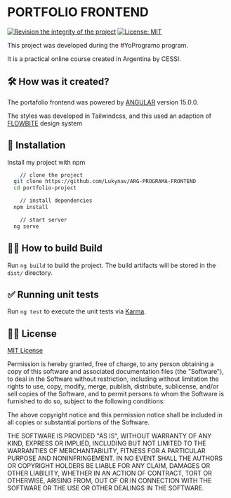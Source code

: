 # PORTFOLIO FRONTEND

[![Revision the integrity of the project](https://github.com/Lukynav/ARG-PROGRAMA-FRONTEND/actions/workflows/main.yml/badge.svg)](https://github.com/Lukynav/ARG-PROGRAMA-FRONTEND/actions/workflows/main.yml) [![License: MIT](https://img.shields.io/badge/License-MIT-yellow.svg)](https://opensource.org/licenses/MIT)

This project was developed during the #YoProgramo program.

It is a practical online course created in Argentina by CESSI.
## 🛠 How was it created?

The portafolio frontend was powered by [ANGULAR](https://angular.io) version 15.0.0.

The styles was developed in Tailwindcss, and this used an adaption of [FLOWBITE](https://flowbite.com/) design system 
## 🚀 Installation

Install my project with npm

```bash
    // clone the project
  git clone https://github.com/Lukynav/ARG-PROGRAMA-FRONTEND
  cd portfolio-project

    // install dependencies
  npm install

    // start server
  ng serve
```
    
## 👷‍♂️  How to build Build

Run `ng build` to build the project. The build artifacts will be stored in the `dist/` directory.

## ✅ Running unit tests

Run `ng test` to execute the unit tests via [Karma](https://karma-runner.github.io).
## 👨‍⚖️ License

[MIT License](https://choosealicense.com/licenses/mit/)

Permission is hereby granted, free of charge, to any person obtaining a copy
of this software and associated documentation files (the "Software"), to deal
in the Software without restriction, including without limitation the rights
to use, copy, modify, merge, publish, distribute, sublicense, and/or sell
copies of the Software, and to permit persons to whom the Software is
furnished to do so, subject to the following conditions:

The above copyright notice and this permission notice shall be included in all
copies or substantial portions of the Software.

THE SOFTWARE IS PROVIDED "AS IS", WITHOUT WARRANTY OF ANY KIND, EXPRESS OR
IMPLIED, INCLUDING BUT NOT LIMITED TO THE WARRANTIES OF MERCHANTABILITY,
FITNESS FOR A PARTICULAR PURPOSE AND NONINFRINGEMENT. IN NO EVENT SHALL THE
AUTHORS OR COPYRIGHT HOLDERS BE LIABLE FOR ANY CLAIM, DAMAGES OR OTHER
LIABILITY, WHETHER IN AN ACTION OF CONTRACT, TORT OR OTHERWISE, ARISING FROM,
OUT OF OR IN CONNECTION WITH THE SOFTWARE OR THE USE OR OTHER DEALINGS IN THE
SOFTWARE.